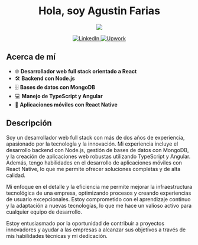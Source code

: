 <h1 align="center">Hola, soy Agustin Farias</h1>
<p align="center">
  <img src="https://github.com/fariasagustin3/fariasagustin3/assets/96506530/f6c29a2a-e4e5-44c8-9052-03331312b393" />
</p>

<p align="center">
  <a href="https://www.linkedin.com/in/fariasagustin3">
    <img src="https://img.shields.io/badge/LinkedIn-0077B5?style=for-the-badge&logo=linkedin&logoColor=white" alt="LinkedIn">
  </a>
  <a href="https://www.upwork.com/freelancers/~0159cde15dbab9f16b">
    <img src="https://img.shields.io/badge/Upwork-6fda44?style=for-the-badge&logo=upwork&logoColor=white" alt="Upwork">
  </a>
</p>

## Acerca de mí

- 🌐 **Desarrollador web full stack orientado a React**
- 🛠 **Backend con Node.js**
- 🗄 **Bases de datos con MongoDB**
- 💻 **Manejo de TypeScript y Angular**
- 📱 **Aplicaciones móviles con React Native**

## Descripción

Soy un desarrollador web full stack con más de dos años de experiencia, apasionado por la tecnología y la innovación. Mi experiencia incluye el desarrollo backend con Node.js, gestión de bases de datos con MongoDB, y la creación de aplicaciones web robustas utilizando TypeScript y Angular. Además, tengo habilidades en el desarrollo de aplicaciones móviles con React Native, lo que me permite ofrecer soluciones completas y de alta calidad.

Mi enfoque en el detalle y la eficiencia me permite mejorar la infraestructura tecnológica de una empresa, optimizando procesos y creando experiencias de usuario excepcionales. Estoy comprometido con el aprendizaje continuo y la adaptación a nuevas tecnologías, lo que me hace un valioso activo para cualquier equipo de desarrollo.

Estoy entusiasmado por la oportunidad de contribuir a proyectos innovadores y ayudar a las empresas a alcanzar sus objetivos a través de mis habilidades técnicas y mi dedicación.
